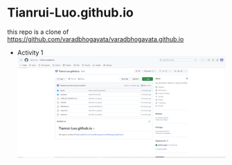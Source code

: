 # Tianrui-Luo.github.io
this repo is a clone of https://github.com/varadbhogayata/varadbhogayata.github.io

* Activity 1
![alt text](1.PNG)

